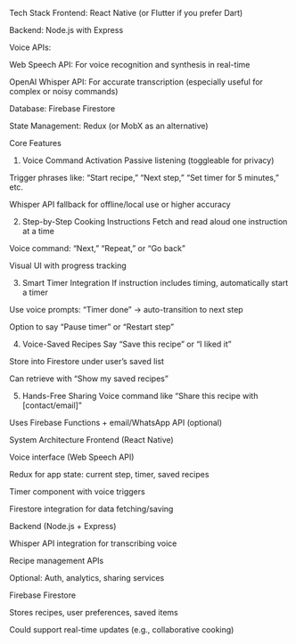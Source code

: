 Tech Stack
Frontend: React Native (or Flutter if you prefer Dart)

Backend: Node.js with Express

Voice APIs:

Web Speech API: For voice recognition and synthesis in real-time

OpenAI Whisper API: For accurate transcription (especially useful for complex or noisy commands)

Database: Firebase Firestore

State Management: Redux (or MobX as an alternative)

Core Features
1. Voice Command Activation
Passive listening (toggleable for privacy)

Trigger phrases like: “Start recipe,” “Next step,” “Set timer for 5 minutes,” etc.

Whisper API fallback for offline/local use or higher accuracy

2. Step-by-Step Cooking Instructions
Fetch and read aloud one instruction at a time

Voice command: “Next,” “Repeat,” or “Go back”

Visual UI with progress tracking

3. Smart Timer Integration
If instruction includes timing, automatically start a timer

Use voice prompts: “Timer done” → auto-transition to next step

Option to say “Pause timer” or “Restart step”

4. Voice-Saved Recipes
Say “Save this recipe” or “I liked it”

Store into Firestore under user’s saved list

Can retrieve with “Show my saved recipes”

5. Hands-Free Sharing
Voice command like “Share this recipe with [contact/email]”

Uses Firebase Functions + email/WhatsApp API (optional)

 System Architecture
Frontend (React Native)

Voice interface (Web Speech API)

Redux for app state: current step, timer, saved recipes

Timer component with voice triggers

Firestore integration for data fetching/saving

Backend (Node.js + Express)

Whisper API integration for transcribing voice

Recipe management APIs

Optional: Auth, analytics, sharing services

Firebase Firestore

Stores recipes, user preferences, saved items

Could support real-time updates (e.g., collaborative cooking)
